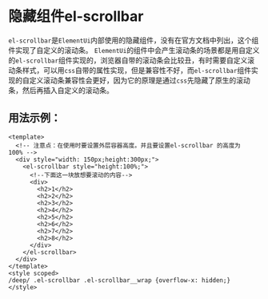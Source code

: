 # 隐藏组件el-scrollbar
`el-scrollbar`是`ElementUi`内部使用的隐藏组件，没有在官方文档中列出，这个组件实现了自定义的滚动条。
`ElementUi`的组件中会产生滚动条的场景都是用自定义的`el-scrollbar`组件实现的，浏览器自带的滚动条会比较丑，有时需要自定义滚动条样式，可以用`css`自带的属性实现，但是兼容性不好，而`el-scrollbar`组件实现的自定义滚动条兼容性会更好，因为它的原理是通过`css`先隐藏了原生的滚动条，然后再插入自定义的滚动条。

## 用法示例：
```vue
<template>
  <!-- 注意点：在使用时要设置外层容器高度。并且要设置el-scrollbar 的高度为100% -->
  <div style="width: 150px;height:300px;">
    <el-scrollbar style="height:100%;">
      <!--下面这一块放想要滚动的内容-->
      <div>
        <h2>1</h2>
        <h2>2</h2>
        <h2>3</h2>
        <h2>4</h2>
        <h2>5</h2>
        <h2>6</h2>
        <h2>7</h2>
        <h2>8</h2>
      </div>
    </el-scrollbar>
  </div>
</template>
<style scoped>
/deep/ .el-scrollbar .el-scrollbar__wrap {overflow-x: hidden;}
</style>
```